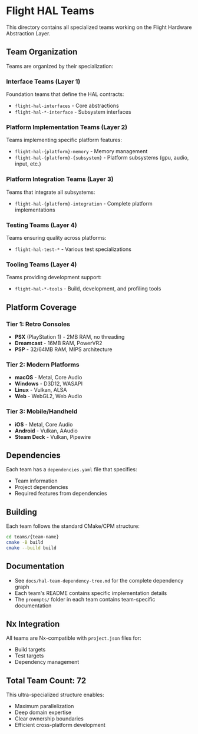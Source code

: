 # Flight HAL Teams

This directory contains all specialized teams working on the Flight Hardware Abstraction Layer.

## Team Organization

Teams are organized by their specialization:

### Interface Teams (Layer 1)
Foundation teams that define the HAL contracts:
- `flight-hal-interfaces` - Core abstractions
- `flight-hal-*-interface` - Subsystem interfaces

### Platform Implementation Teams (Layer 2)
Teams implementing specific platform features:
- `flight-hal-{platform}-memory` - Memory management
- `flight-hal-{platform}-{subsystem}` - Platform subsystems (gpu, audio, input, etc.)

### Platform Integration Teams (Layer 3)
Teams that integrate all subsystems:
- `flight-hal-{platform}-integration` - Complete platform implementations

### Testing Teams (Layer 4)
Teams ensuring quality across platforms:
- `flight-hal-test-*` - Various test specializations

### Tooling Teams (Layer 4)
Teams providing development support:
- `flight-hal-*-tools` - Build, development, and profiling tools

## Platform Coverage

### Tier 1: Retro Consoles
- **PSX** (PlayStation 1) - 2MB RAM, no threading
- **Dreamcast** - 16MB RAM, PowerVR2
- **PSP** - 32/64MB RAM, MIPS architecture

### Tier 2: Modern Platforms
- **macOS** - Metal, Core Audio
- **Windows** - D3D12, WASAPI
- **Linux** - Vulkan, ALSA
- **Web** - WebGL2, Web Audio

### Tier 3: Mobile/Handheld
- **iOS** - Metal, Core Audio
- **Android** - Vulkan, AAudio
- **Steam Deck** - Vulkan, Pipewire

## Dependencies

Each team has a `dependencies.yaml` file that specifies:
- Team information
- Project dependencies
- Required features from dependencies

## Building

Each team follows the standard CMake/CPM structure:
```bash
cd teams/{team-name}
cmake -B build
cmake --build build
```

## Documentation

- See `docs/hal-team-dependency-tree.md` for the complete dependency graph
- Each team's README contains specific implementation details
- The `proompts/` folder in each team contains team-specific documentation

## Nx Integration

All teams are Nx-compatible with `project.json` files for:
- Build targets
- Test targets
- Dependency management

## Total Team Count: 72

This ultra-specialized structure enables:
- Maximum parallelization
- Deep domain expertise
- Clear ownership boundaries
- Efficient cross-platform development

